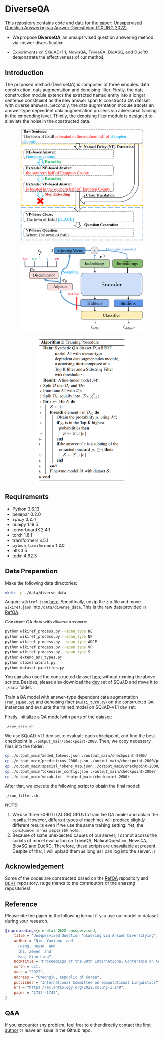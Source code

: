 # DiverseQA

This repository contains code and data for the paper: [Unsupervised Question Answering via Answer Diversifying (COLING 2022)](https://aclanthology.org/2022.coling-1.149/).

- We propose **DiverseQA**, an unsupervised question answering method via answer diversification.

- Experiments on  SQuADv1.1, NewsQA, TriviaQA, BioASQ, and DuoRC demonstrate the effectiveness of our method.

## Introduction
The proposed method (DiverseQA) is composed of three modules: data construction, data augmentation and denoising filter. Firstly, the data construction module extends the extracted named entity into a longer sentence constituent as the new answer span to construct a QA dataset with diverse answers. Secondly, the data augmentation module adopts an answer-type dependent data augmentation process via adversarial training in the embedding level. Thirdly, the denoising filter module is designed to alleviate the noise in the constructed data.


<p align="center">
<img src="./images/model.png" alt="answer_extension" width="400"/>
</p>

<p align="center">
<img src="./images/model2.png" alt="data_augmentation" width="400"/>
</p>

<p align="center">
<img src="./images/model3.png" alt="filter" width="300"/>
</p>



## Requirements
- Python 3.6.13
- benepar 0.2.0
- spacy 3.2.4
- numpy 1.19.5
- tensorboardX 2.4.1
- torch 1.8.1
- transformers 4.5.1
- pytoch_transformers 1.2.0
- nltk 3.5
- tqdm 4.62.3

## Data Preparation
Make the following data directories:  
```bash
mkdir -p ./data/diverse_data
````

Acquire `wikiref.json` [here](https://drive.google.com/open?id=18o8EjlCcimvuF0HYe8sHSu6epTqDwvp_). Specifically, unzip the zip file and move `wikiref.json` into `/data/diverse_data`. This is the raw data provided in [RefQA](https://github.com/Neutralzz/RefQA).

Construct QA data with diverse answers:
```bash
python wikiref_process.py --span_type NE
python wikiref_process.py --span_type NP
python wikiref_process.py --span_type ADJP
python wikiref_process.py --span_type VP
python wikiref_process.py --span_type S
python extend_ans_types.py
python cloze2natural.py
python dataset_partition.py
```
You can also used the constructed dataset [here](https://drive.google.com/drive/folders/1nNd5x3mCqIJiDSov-iE03y6Jx4r9mvRP) without running the above scripts.
Besides, please also download the [dev](https://github.com/rajpurkar/SQuAD-explorer/blob/master/dataset/dev-v1.1.json) set of SQuAD and move it to `./data` folder.

Train a QA model with answer-type dependent data augmentation (`run_squad.py`) and denoising filter (`multi_turn.py`) on the constructed QA instances and evaluate the trained model on SQuAD-v1.1 dev set:

Firstly, initialize a QA model with parts of the dataset:
```bash
./run_main.sh
```
We use SQuAD-v1.1 dev set to evaluate each checkpoint, and find the best checkpoint is `./output_main/checkpoint-2000`. 
Then, we copy necessary files into the folder:
```bash
cp ./output_main/added_tokens.json ./output_main/checkpoint-2000/
cp ./output_main/predictions_2000.json ./output_main/checkpoint-2000/predictions_.json
cp ./output_main/special_tokens_map.json ./output_main/checkpoint-2000/
cp ./output_main/tokenizer_config.json ./output_main/checkpoint-2000/
cp ./output_main/vocab.txt ./output_main/checkpoint-2000/
```

After that, we execute the following script to obtain the final model:
```bash
./run_filter.sh
```

NOTE:
1. We use three 3090Ti (24 GB) GPUs to train the QA model and obtain the results. However, different types of machines will produce slightly different results even if we use the same training setting. Yet, the conclusion in this paper still hold.
2. Because of some unexpected causes of our server, I cannot access the scripts of model evaluation on TriviaQA, NaturalQuestion, NewsQA, BioASQ and DuoRC. Therefore, these scripts are unavailable at present. Despite of that, I will upload them as long as I can log into the server. :)


## Acknowledgement
Some of the codes are constructed based on the [RefQA](https://github.com/Neutralzz/RefQA) repository and [BERT](https://github.com/google-research/bert) repository. Huge thanks to the contributors of the amazing repositories!

## Reference
Please cite the paper in the following format if you use our model or dataset during your research.

```bibtex
@inproceedings{nie-etal-2022-unsupervised,
    title = "Unsupervised Question Answering via Answer Diversifying",
    author = "Nie, Yuxiang  and
      Huang, Heyan  and
      Chi, Zewen  and
      Mao, Xian-Ling",
    booktitle = "Proceedings of the 29th International Conference on Computational Linguistics",
    month = oct,
    year = "2022",
    address = "Gyeongju, Republic of Korea",
    publisher = "International Committee on Computational Linguistics",
    url = "https://aclanthology.org/2022.coling-1.149",
    pages = "1732--1742",
}
```

## Q&A
If you encounter any problem, feel free to either directly contact the [first author](mailto:jerrrynie@gmail.com) or leave an issue in the Github repo.